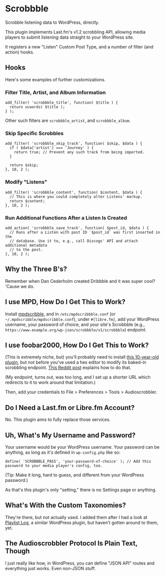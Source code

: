 # Scrobbble
Scrobble listening data to WordPress, directly.

This plugin implements Last.fm's v1.2 scrobbling API, allowing media players to submit listening data straight to your WordPress site.

It registers a new "Listen" Custom Post Type, and a number of filter (and action) hooks.

## Hooks
Here's some examples of further customizations.

### Filter Title, Artist, and Album Information
```
add_filter( 'scrobbble_title', function( $title ) {
  return ucwords( $title );
} );
```
Other such filters are `scrobbble_artist`, and `scrobbble_album`.

### Skip Specific Scrobbles
```
add_filter( 'scrobbble_skip_track', function( $skip, $data ) {
  if ( $data['artist'] === 'Journey' ) {
    return true; // Prevent any such track from being imported.
  }

  return $skip;
}, 10, 2 );
```

### Modify "Listens"
```
add_filter( 'scrobbble_content', function( $content, $data ) {
  // This is where you could completely alter Listens' markup.
  return $content;
}, 10, 2 );
```

### Run Additional Functions After a Listen Is Created
```
add_action( 'scrobbble_save_track', function( $post_id, $data ) {
  // Runs after a Listen with post ID `$post_id` was first inserted in the
  // database. Use it to, e.g., call Discogs' API and attach additional metadata
  // to the post.
}, 10, 2 );
```

## Why the Three B's?
Remember when Dan Cederholm created Dribbble and it was super cool? 'Cause we do.

## I use MPD, How Do I Get This to Work?
Install [mpdscribble](https://www.musicpd.org/clients/mpdscribble/), and in `/etc/mpdscribbble.conf` (or `~/.mpdscribble/mpdscribble.conf`), under `#[libre.fm]`, add your WordPress username, your password of choice, and your site's Scrobbble (e.g., `https://www.example.org/wp-json/scrobbble/v1/scrobbble`) endpoint.

## I use foobar2000, How Do I Get This to Work?
(This is extremely niche, but) you'll probably need to install [this 10-year-old plugin](https://www.foobar2000.org/components/view/foo_audioscrobbler), but not before you've used a hex editor to modify its baked-in scrobbling endpoint. [This Reddit post](https://web.archive.org/web/20180522184216/https://www.reddit.com/r/foobar2000/comments/3zaiy6/guide_to_librefm_scrobbling_lastfm_backup_to/) explains how to do that.

(My endpoint, turns out, was too long, and I set up a shorter URL which redirects to it to work around that limitation.)

Then, add your credentials to File > Preferences > Tools > Audioscrobbler.

## Do I Need a Last.fm or Libre.fm Account?
No. This plugin aims to fully replace those services.

## Uh, What's My Username and Password?
Your username would be your WordPress username. Your password can be anything, as long as it's defined in `wp-config.php` like so:
```
define( 'SCROBBBLE_PASS', 'your-password-of-choice' ); // Add this password to your media player's config, too.
```
(Tip: Make it long, hard to guess, and different from your WordPress password.)

As that's this plugin's only "setting," there is no Settings page or anything.

## What's With the Custom Taxonomies?
They're there, but not actually used. I added them after I had a look at [Playlist Log](https://wordpress.org/plugins/playlistlog/), a similar WordPress plugin, but haven't gotten around to them, yet.

## The Audioscrobbler Protocol Is Plain Text, Though
I just really like how, in WordPress, you can define "JSON API" routes and everything just works. Even non-JSON stuff.
